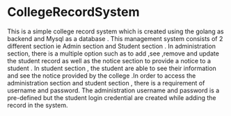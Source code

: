# CollegeRecordSystem

This is a simple college record system which is created using the golang as backend and Mysql as a database . This management system consists of  2 different section ie 
Admin section and Student section . In administration section, there is a multiple option such as to add ,see ,remove and update the student record as well as the notice section to provide a notice to a student . In student section , the student are able to see their information and see the notice provided by the college .In order to access the administration section and student section , there  is a requirement of username and password. The administration username and password is a pre-defined but the student login credential are created while adding the record in the system.
